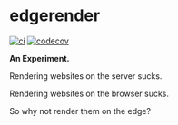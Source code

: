 # edgerender

[![ci](https://github.com/samuelcolvin/edgerender/actions/workflows/ci.yml/badge.svg?branch=main)](https://github.com/samuelcolvin/edgerender/actions?query=branch%3Amain)
[![codecov](https://codecov.io/gh/samuelcolvin/edgerender/branch/main/graph/badge.svg?token=E4ietro9gW)](https://codecov.io/gh/samuelcolvin/edgerender)

**An Experiment.**

Rendering websites on the server sucks.

Rendering websites on the browser sucks.

So why not render them on the edge?

